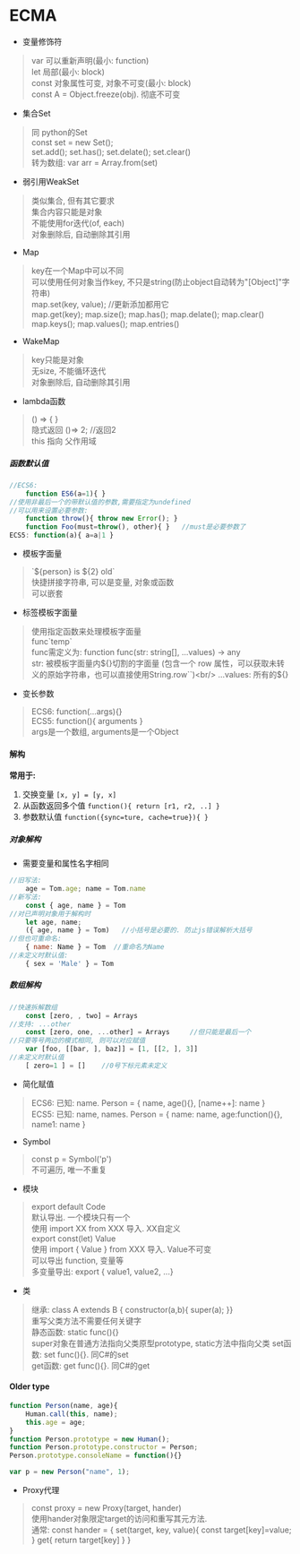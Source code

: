 # ECMA

+ 变量修饰符
> var 可以重新声明(最小: function)<br/>
> let 局部(最小: block)<br/>
> const 对象属性可变, 对象不可变(最小: block)<br/>
> const A = Object.freeze(obj). 彻底不可变
+ 集合Set
> 同 python的Set<br/>
> const set = new Set();<br/>
> set.add(); set.has(); set.delate(); set.clear()<br/>
> 转为数组: var arr = Array.from(set)
+ 弱引用WeakSet
> 类似集合, 但有其它要求<br/>
> 集合内容只能是对象<br/>
> 不能使用for迭代(of, each)<br/>
> 对象删除后, 自动删除其引用
+ Map
> key在一个Map中可以不同<br/>
> 可以使用任何对象当作key, 不只是string(防止object自动转为"[Object]"字符串)<br/>
> map.set(key, value);  //更新添加都用它<br/> 
> map.get(key); map.size(); map.has(); map.delate(); map.clear()<br/>
> map.keys(); map.values(); map.entries()
+ WakeMap
> key只能是对象<br/>
> 无size, 不能循环迭代<br/>
> 对象删除后, 自动删除其引用
+ lambda函数
> () => { }<br/>
> 隐式返回 ()=> 2; //返回2<br/>
> this 指向 父作用域

##### 函数默认值
```js
//ECS6:
    function ES6(a=1){ }
//使用非最后一个的带默认值的参数,需要指定为undefined
//可以用来设置必要参数:
    function throw(){ throw new Error(); }
    function Foo(must=throw(), other){ }   //must是必要参数了
ECS5: function(a){ a=a|1 }
```
+ 模板字面量
> \`${person} is ${2} old\`<br/>
> 快捷拼接字符串, 可以是变量, 对象或函数<br/>
> 可以嵌套
+ 标签模板字面量
> 使用指定函数来处理模板字面量<br/>
> func\`temp\`<br/>
> func需定义为: function func(str: string[], ...values) -> any<br/>
> str: 被模板字面量内${}切割的字面量 (包含一个 row 属性，可以获取未转义的原始字符串，也可以直接使用String.row``)<br/>
> ...values: 所有的${}
+ 变长参数
> ECS6: function(...args){}<br/>
> ECS5: function(){ arguments }<br/>
> args是一个数组, arguments是一个Object

#### 解构
**常用于:**

1. 交换变量 `[x, y] = [y, x]`
2. 从函数返回多个值 `function(){ return [r1, r2, ..] }`
3. 参数默认值 `function({sync=ture, cache=true}){ }`
##### 对象解构
+ 需要变量和属性名字相同
```js
//旧写法:
    age = Tom.age; name = Tom.name
//新写法:
    const { age, name } = Tom
//对已声明对象用于解构时
    let age, name;
    ({ age, name } = Tom)   //小括号是必要的. 防止js错误解析大括号
//但也可重命名:
    { name: Name } = Tom  //重命名为Name
//未定义时默认值:
    { sex = 'Male' } = Tom
```
##### 数组解构
```js
//快速拆解数组
    const [zero, , two] = Arrays
//支持: ...other
    const [zero, one, ...other] = Arrays     //但只能是最后一个
//只要等号两边的模式相同, 则可以对应赋值
    var [foo, [[bar, ], baz]] = [1, [[2, ], 3]]
//未定义时默认值
    [ zero=1 ] = []    //0号下标元素未定义
```
+ 简化赋值
> ECS6: 已知: name. Person = { name, age(){}, [name++]: name }<br/>
> ECS5: 已知: name, names. Person = { name: name, age:function(){}, name1: name }
+ Symbol
> const p = Symbol('p')<br/>
> 不可遍历, 唯一不重复
+ 模块
> export default Code<br/>
> 默认导出. 一个模块只有一个<br/>
> 使用 import XX from XXX 导入. XX自定义<br/>
> export const(let) Value<br/>
> 使用 import { Value } from XXX 导入. Value不可变<br/>
> 可以导出 function, 变量等<br/>
> 多变量导出: export { value1, value2, ...}
+ 类
> 继承: class A extends B { constructor(a,b){ super(a); }}<br/>
> 重写父类方法不需要任何关键字<br/>
> 静态函数: static func(){}<br/>
> super对象在普通方法指向父类原型prototype, static方法中指向父类
> set函数: set func(){}. 同C#的set<br/>
> get函数: get func(){}. 同C#的get

#### Older type
```js
function Person(name, age){
    Human.call(this, name);
    this.age = age;
}
function Person.prototype = new Human();
function Person.prototype.constructor = Person;
Person.prototype.consoleName = function(){}

var p = new Person("name", 1);
```
+ Proxy代理
> const proxy = new Proxy(target, hander)<br/>
> 使用hander对象限定target的访问和重写其元方法.<br/>
> 通常: const hander = { set(target, key, value){ const target[key]=value; } get{ return target[key] } }
